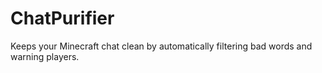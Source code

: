 # ChatPurifier
Keeps your Minecraft chat clean by automatically filtering bad words and warning players.
